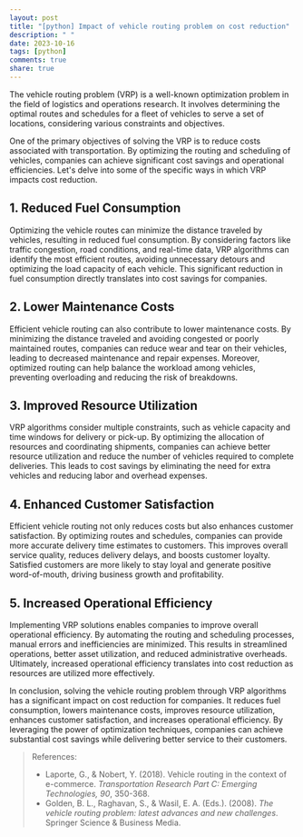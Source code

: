 ```yaml
---
layout: post
title: "[python] Impact of vehicle routing problem on cost reduction"
description: " "
date: 2023-10-16
tags: [python]
comments: true
share: true
---
```


The vehicle routing problem (VRP) is a well-known optimization problem in the field of logistics and operations research. It involves determining the optimal routes and schedules for a fleet of vehicles to serve a set of locations, considering various constraints and objectives.

One of the primary objectives of solving the VRP is to reduce costs associated with transportation. By optimizing the routing and scheduling of vehicles, companies can achieve significant cost savings and operational efficiencies. Let's delve into some of the specific ways in which VRP impacts cost reduction.

## 1. Reduced Fuel Consumption

Optimizing the vehicle routes can minimize the distance traveled by vehicles, resulting in reduced fuel consumption. By considering factors like traffic congestion, road conditions, and real-time data, VRP algorithms can identify the most efficient routes, avoiding unnecessary detours and optimizing the load capacity of each vehicle. This significant reduction in fuel consumption directly translates into cost savings for companies.

## 2. Lower Maintenance Costs

Efficient vehicle routing can also contribute to lower maintenance costs. By minimizing the distance traveled and avoiding congested or poorly maintained routes, companies can reduce wear and tear on their vehicles, leading to decreased maintenance and repair expenses. Moreover, optimized routing can help balance the workload among vehicles, preventing overloading and reducing the risk of breakdowns.

## 3. Improved Resource Utilization

VRP algorithms consider multiple constraints, such as vehicle capacity and time windows for delivery or pick-up. By optimizing the allocation of resources and coordinating shipments, companies can achieve better resource utilization and reduce the number of vehicles required to complete deliveries. This leads to cost savings by eliminating the need for extra vehicles and reducing labor and overhead expenses.

## 4. Enhanced Customer Satisfaction

Efficient vehicle routing not only reduces costs but also enhances customer satisfaction. By optimizing routes and schedules, companies can provide more accurate delivery time estimates to customers. This improves overall service quality, reduces delivery delays, and boosts customer loyalty. Satisfied customers are more likely to stay loyal and generate positive word-of-mouth, driving business growth and profitability.

## 5. Increased Operational Efficiency

Implementing VRP solutions enables companies to improve overall operational efficiency. By automating the routing and scheduling processes, manual errors and inefficiencies are minimized. This results in streamlined operations, better asset utilization, and reduced administrative overheads. Ultimately, increased operational efficiency translates into cost reduction as resources are utilized more effectively.

In conclusion, solving the vehicle routing problem through VRP algorithms has a significant impact on cost reduction for companies. It reduces fuel consumption, lowers maintenance costs, improves resource utilization, enhances customer satisfaction, and increases operational efficiency. By leveraging the power of optimization techniques, companies can achieve substantial cost savings while delivering better service to their customers.

> References:
> - Laporte, G., & Nobert, Y. (2018). Vehicle routing in the context of e-commerce. *Transportation Research Part C: Emerging Technologies, 90*, 350-368.
> - Golden, B. L., Raghavan, S., & Wasil, E. A. (Eds.). (2008). *The vehicle routing problem: latest advances and new challenges*. Springer Science & Business Media.